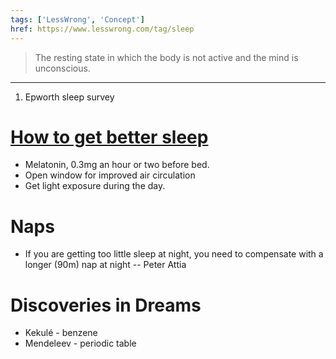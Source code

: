 ```yaml
---
tags: ['LessWrong', 'Concept']
href: https://www.lesswrong.com/tag/sleep
---
```


> The resting state in which the body is not active and the mind is unconscious.

---

1. Epworth sleep survey

# [How to get better sleep](https://forum.effectivealtruism.org/posts/Ei2uYbn2zrzmBjEsp/sleep-effective-ways-to-improve-it)

- Melatonin, 0.3mg an hour or two before bed.
- Open window for improved air circulation
- Get light exposure during the day.

# Naps

- If you are getting too little sleep at night, you need to compensate with a longer (90m) nap at night -- Peter Attia

# Discoveries in Dreams

- Kekulé - benzene
- Mendeleev - periodic table
